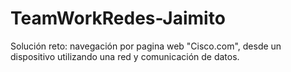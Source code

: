# TeamWorkRedes-Jaimito
Solución reto: navegación por pagina web "Cisco.com", desde un dispositivo utilizando una red y comunicación de datos.

